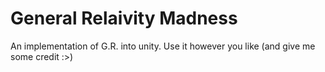 # General Relaivity Madness
An implementation of G.R. into unity. Use it however you like (and give me some credit :>)

